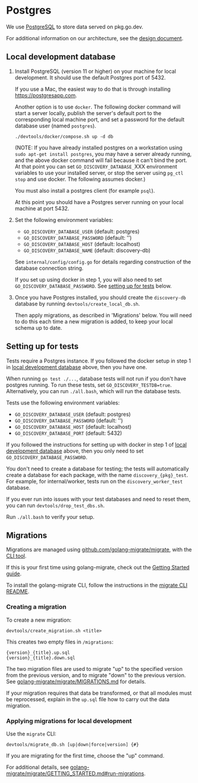 # Postgres

We use [PostgreSQL](https://www.postgresql.org) to store data served on
pkg.go.dev.

For additional information on our architecture, see the
[design document](design.md).

## Local development database

1. Install PostgreSQL (version 11 or higher) on your machine for local
   development. It should use the default Postgres port of 5432.

   If you use a Mac, the easiest way to do that is through installing
   https://postgresapp.com.

   Another option is to use `docker`. The following docker command will start a
   server locally, publish the server's default port to the corresponding local
   machine port, and set a password for the default database user (named
   `postgres`).

   ```
   ./devtools/docker/compose.sh up -d db
   ```

   (NOTE: If you have already installed postgres on a workstation using
   `sudo apt-get install postgres`, you may have a server already running, and
   the above docker command will fail because it can't bind the port. At that
   point you can set `GO_DISCOVERY_DATABASE_`XXX environment variables to
   use your installed server, or stop the server using `pg_ctl stop` and use
   docker. The following assumes docker.)

   You must also install a postgres client (for example `psql`).

   At this point you should have a Postgres server running on your local machine
   at port 5432.

2. Set the following environment variables:

   - `GO_DISCOVERY_DATABASE_USER` (default: postgres)
   - `GO_DISCOVERY_DATABASE_PASSWORD` (default: '')
   - `GO_DISCOVERY_DATABASE_HOST` (default: localhost)
   - `GO_DISCOVERY_DATABASE_NAME` (default: discovery-db)

   See `internal/config/config.go` for details regarding construction of the
   database connection string.

   If you set up using docker in step 1, you will also need to set
   `GO_DISCOVERY_DATABASE_PASSWORD`. See
   [setting up for tests](postgres.md#setting-up-for-tests) below.

3. Once you have Postgres installed, you should create the `discovery-db` database
   by running `devtools/create_local_db.sh`.

   Then apply migrations, as described in 'Migrations' below. You will need to do
   this each time a new migration is added, to keep your local schema up to date.

## Setting up for tests

Tests require a Postgres instance. If you followed the docker setup in step 1 in
[local development database](postgres.md#local-development-database) above,
then you have one.

When running `go test ./...`, database tests will not run if you don't have
postgres running. To run these tests, set `GO_DISCOVERY_TESTDB=true`.
Alternatively, you can run `./all.bash`, which will run the database tests.

Tests use the following environment variables:

- `GO_DISCOVERY_DATABASE_USER` (default: postgres)
- `GO_DISCOVERY_DATABASE_PASSWORD` (default: '')
- `GO_DISCOVERY_DATABASE_HOST` (default: localhost)
- `GO_DISCOVERY_DATABASE_PORT` (default: 5432)

If you followed the instructions for setting up with docker in step 1 of
[local development database](postgres.md#local-development-database) above,
then you only need to set `GO_DISCOVERY_DATABASE_PASSWORD`.

You don't need to create a database for testing; the tests will automatically
create a database for each package, with the name `discovery_{pkg}_test`. For
example, for internal/worker, tests run on the `discovery_worker_test`
database.

If you ever run into issues with your test databases and need to reset them,
you can run `devtools/drop_test_dbs.sh`.

Run `./all.bash` to verify your setup.

## Migrations

Migrations are managed using
[github.com/golang-migrate/migrate](https://github.com/golang-migrate/migrate),
with the [CLI tool](https://github.com/golang-migrate/migrate/tree/master/cli).

If this is your first time using golang-migrate, check out the
[Getting Started guide](https://github.com/golang-migrate/migrate/blob/master/GETTING_STARTED.md).

To install the golang-migrate CLI, follow the instructions in the
[migrate CLI README](https://github.com/golang-migrate/migrate/blob/master/cmd/migrate/README.md).

### Creating a migration

To create a new migration:

```
devtools/create_migration.sh <title>
```

This creates two empty files in `/migrations`:

```
{version}_{title}.up.sql
{version}_{title}.down.sql
```

The two migration files are used to migrate "up" to the specified version from
the previous version, and to migrate "down" to the previous version. See
[golang-migrate/migrate/MIGRATIONS.md](https://github.com/golang-migrate/migrate/blob/master/MIGRATIONS.md)
for details.

If your migration requires that data be transformed, or that all modules must be
reprocessed, explain in the `up.sql` file how to carry out the data migration.

### Applying migrations for local development

Use the `migrate` CLI:

```
devtools/migrate_db.sh [up|down|force|version] {#}
```

If you are migrating for the first time, choose the "up" command.

For additional details, see
[golang-migrate/migrate/GETTING_STARTED.md#run-migrations](https://github.com/golang-migrate/migrate/blob/master/GETTING_STARTED.md#run-migrations).
